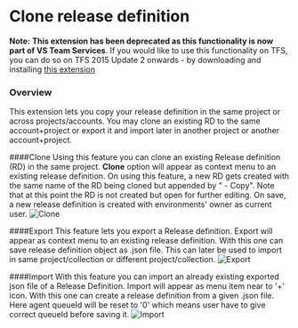 # Clone release definition

**Note:**  **This extension has been deprecated as this functionality is now part of VS Team Services**. If you would like to use this functionality on TFS, you can do so on TFS 2015 Update 2 onwards - by downloading and installing [this extension]()

### Overview
This extension lets you copy your release definition in the same project or across projects/accounts. You may clone an existing RD to the same account+project or export it and import later in another project or another account+project.

####Clone
Using this feature you can clone an existing Release definition (RD) in the same project.
__Clone__ option will appear as context menu to an existing release definition. On using this feature, a new RD gets created with the same name of the RD being cloned but appended by " - Copy". Note that at this point the RD is not created but open for further editing. On save, a new release definition is created with environments' owner as current user.
![Clone](images/Clone.png)

####Export
This feature lets you export a Release definition. 
Export will appear as context menu to an existing release definition. With this one can save release definition object as .json file. This can later be used to import in same project/collection or different project/collection.
![Export](images/Export.png)

####Import
With this feature you can import an already existing exported json file of a Release Definition.
Import will appear as menu item near to '+' icon. With this one can create a release definition from a given .json file. Here agent queueId will be reset to '0' which means user have to give correct queueId before saving it.
![Import](images/Import.png)
